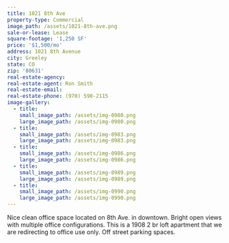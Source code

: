 ```yaml
---
title: 1021 8th Ave
property-type: Commercial
image_path: /assets/1021-8th-ave.png
sale-or-lease: Lease
square-footage: '1,250 SF'
price: '$1,500/mo'
address: 1021 8th Avenue
city: Greeley
state: CO
zip: '80631'
real-estate-agency:
real-estate-agent: Ron Smith
real-estate-email:
real-estate-phone: (970) 590-2115
image-gallery:
  - title:
    small_image_path: /assets/img-0980.png
    large_image_path: /assets/img-0980.png
  - title:
    small_image_path: /assets/img-0983.png
    large_image_path: /assets/img-0983.png
  - title:
    small_image_path: /assets/img-0986.png
    large_image_path: /assets/img-0986.png
  - title:
    small_image_path: /assets/img-0989.png
    large_image_path: /assets/img-0989.png
  - title:
    small_image_path: /assets/img-0990.png
    large_image_path: /assets/img-0990.png
---
```



Nice clean office space located on 8th Ave. in downtown. Bright open views with multiple office configurations. This is a 1908 2 br loft apartment that we are redirecting to office use only. Off street parking spaces.